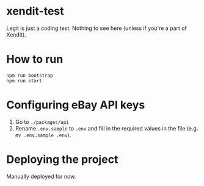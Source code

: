 # xendit-test

Legit is just a coding test. Nothing to see here (unless if you're a part of Xendit).

# How to run

```
npm run bootstrap
npm run start
```

# Configuring eBay API keys

1. Go to `./packages/api`
2. Rename `.env.sample` to `.env` and fill in the required values in the file (e.g. `mv .env.sample .env`).

# Deploying the project

Manually deployed for now.
